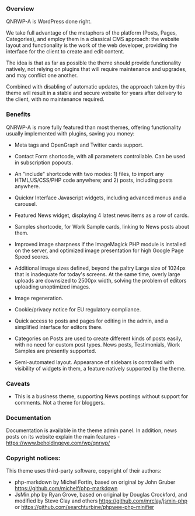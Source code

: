 ### Overview

QNRWP-A is WordPress done right.

We take full advantage of the metaphors of the platform (Posts, Pages, Categories), and employ them in a classical CMS approach: the website layout and functionality is the work of the web developer, providing the interface for the client to create and edit content.

The idea is that as far as possible the theme should provide functionality natively, not relying on plugins that will require maintenance and upgrades, and may conflict one another.

Combined with disabling of automatic updates, the approach taken by this theme will result in a stable and secure website for years after delivery to the client, with no maintenance required.

### Benefits

QNRWP-A is more fully featured than most themes, offering functionality usually implemented with plugins, saving you money:

* Meta tags and OpenGraph and Twitter cards support.

* Contact Form shortcode, with all parameters controllable. Can be used in subscription popouts.

* An "include" shortcode with two modes: 1) files, to import any HTML/JS/CSS/PHP code anywhere; and 2) posts, including posts anywhere.

* Quicknr Interface Javascript widgets, including advanced menus and a carousel.

* Featured News widget, displaying 4 latest news items as a row of cards.

* Samples shortcode, for Work Sample cards, linking to News posts about them.

* Improved image sharpness if the ImageMagick PHP module is installed on the server, and optimized image presentation for high Google Page Speed scores.

* Additional image sizes defined, beyond the paltry Large size of 1024px that is inadequate for today's screens. At the same time, overly large uploads are downsized to 2500px width, solving the problem of editors uploading unoptimized images.

* Image regeneration.

* Cookie/privacy notice for EU regulatory compliance.

* Quick access to posts and pages for editing in the admin, and a simplified interface for editors there.

* Categories on Posts are used to create different kinds of posts easily, with no need for custom post types. News posts, Testimonials, Work Samples are presently supported.

* Semi-automated layout. Appearance of sidebars is controlled with visibility of widgets in them, a feature natively supported by the theme.

### Caveats

* This is a business theme, supporting News postings without support for comments. Not a theme for bloggers.

### Documentation

Documentation is available in the theme admin panel. In addition, news posts on its website explain the main features - https://www.beholdingeye.com/wp/qnrwp/

### Copyright notices:

This theme uses third-party software, copyright of their authors:

* php-markdown by Michel Fortin, based on original by John Gruber https://github.com/michelf/php-markdown
* JsMin.php by Ryan Grove, based on original by Douglas Crockford, and modified by Steve Clay and others https://github.com/mrclay/jsmin-php or https://github.com/searchturbine/phpwee-php-minifier